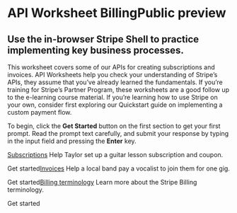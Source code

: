 # API Worksheet BillingPublic preview

## Use the in-browser Stripe Shell to practice implementing key business processes.

This worksheet covers some of our APIs for creating subscriptions and invoices.
API Worksheets help you check your understanding of Stripe’s APIs, they assume
that you’ve already learned the fundamentals. If you’re training for Stripe’s
Partner Program, these worksheets are a good follow up to the e-learning course
material. If you’re learning how to use Stripe on your own, consider first
exploring our Quickstart guide on implementing a custom payment flow.

To begin, click the **Get Started** button on the first section to get your
first prompt. Read the prompt text carefully, and submit your response by typing
in the input field and pressing the **Enter** key.

[Subscriptions](https://docs.stripe.com/worksheets/billing#subscriptions)
Help Taylor set up a guitar lesson subscription and coupon.

Get started[Invoices](https://docs.stripe.com/worksheets/billing#invoices)
Help a local band pay a vocalist to join them for one gig.

Get started[Billing
terminology](https://docs.stripe.com/worksheets/billing#billing-terminology)
Learn more about the Stripe Billing terminology.

Get started